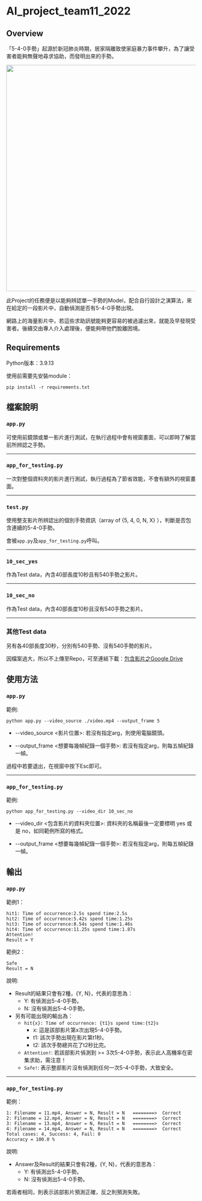 
# AI_project_team11_2022

## Overview

「5-4-0手勢」起源於新冠肺炎時期，居家隔離致使家庭暴力事件攀升，為了讓受害者能夠無聲地尋求協助，而發明出來的手勢。

<img src="https://upload.wikimedia.org/wikipedia/commons/thumb/9/93/Signal_for_Help_gestures.png/2560px-Signal_for_Help_gestures.png" width="600">


此Project的任務便是以能夠辨認單一手勢的Model，配合自行設計之演算法，來在給定的一段影片中，自動偵測是否有5-4-0手勢出現。

網路上的海量影片中，若這些求助訊號能夠更容易的被過濾出來，就能及早發現受害者。後續交由專人介入處理後，便能夠帶他們脫離困境。

## Requirements

Python版本：3.9.13

使用前需要先安裝module：
```
pip install -r requirements.txt
```

## 檔案說明
### `app.py`
可使用前鏡頭或單一影片進行測試，在執行過程中會有視窗畫面，可以即時了解當前所辨認之手勢。

---
### `app_for_testing.py`
一次對整個資料夾的影片進行測試，執行過程為了節省效能，不會有額外的視窗畫面。

---
### `test.py`
使用整支影片所辨認出的個別手勢資訊（array of {5, 4, 0, N, X} ），判斷是否包含連續的5-4-0手勢。

會被`app.py`及`app_for_testing.py`呼叫。

---
### `10_sec_yes`
作為Test data，內含40部長度10秒且有540手勢之影片。

---
### `10_sec_no`
作為Test data，內含40部長度10秒且沒有540手勢之影片。

---
### 其他Test data
另有各40部長度30秒，分別有540手勢、沒有540手勢的影片。

因檔案過大，所以不上傳至Repo，可至連結下載：[包含影片之Google Drive](https://drive.google.com/drive/folders/1g2w5Qxhu-ea007MQFYhMKN2DXqWD1VVc?usp=sharing)


## 使用方法
### `app.py`
範例:

```
python app.py --video_source ./video.mp4 --output_frame 5
```

* --video_source <影片位置>: 若沒有指定arg，則使用電腦鏡頭。

* --output_frame <想要每幾幀紀錄一個手勢>: 若沒有指定arg，則每五幀紀錄一幀。

過程中若要退出，在視窗中按下Esc即可。

---

### `app_for_testing.py`
範例:

```
python app_for_testing.py --video_dir 10_sec_no
```

* --video_dir <包含影片的資料夾位置>: 資料夾的名稱最後一定要標明 yes 或是 no，如同範例所寫的格式。

* --output_frame <想要每幾幀紀錄一個手勢>: 若沒有指定arg，則每五幀紀錄一幀。


## 輸出
### `app.py`
範例1：
```
hit1: Time of occurrence:2.5s spend time:2.5s
hit2: Time of occurrence:5.42s spend time:1.25s
hit3: Time of occurrence:8.54s spend time:1.46s
hit4: Time of occurrence:11.25s spend time:1.87s
Attention!
Result = Y
```
範例2：
```
Safe
Result = N
```
說明:
* Result的結果只會有2種，{Y, N}，代表的意思為：
    - Y: 有偵測出5-4-0手勢。
    - N: 沒有偵測出5-4-0手勢。
* 另有可能出現的輸出為：
	- `hit{x}: Time of occurrence: {t1}s spend time:{t2}s`
		- x: 這是該部影片第x次出現5-4-0手勢。
		- t1: 該次手勢出現在影片第t1秒。
		- t2: 該次手勢總共花了t2秒比完。
	- `Attention!`: 若該部影片偵測到 >= 3次5-4-0手勢，表示此人高機率在密集求助，需注意！
	- `Safe!`: 表示整部影片沒有偵測到任何一次5-4-0手勢，大致安全。
	
---

### `app_for_testing.py`
範例：
```
1: Filename = 11.mp4, Answer = N, Result = N   ========>  Correct
2: Filename = 12.mp4, Answer = N, Result = N   ========>  Correct
3: Filename = 13.mp4, Answer = N, Result = N   ========>  Correct
4: Filename = 14.mp4, Answer = N, Result = N   ========>  Correct
Total cases: 4, Success: 4, Fail: 0
Accuracy = 100.0 %
```
說明:
* Answer及Result的結果只會有2種，{Y, N}，代表的意思為：
    - Y: 有偵測出5-4-0手勢。
    - N: 沒有偵測出5-4-0手勢。

若兩者相同，則表示該部影片預測正確，反之則預測失敗。
